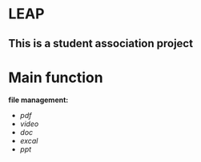 # LEAP 

## This is a student association project
# Main function
**file management:**
- *pdf*
- *video*
- *doc*
- *excal*
- *ppt*


    

